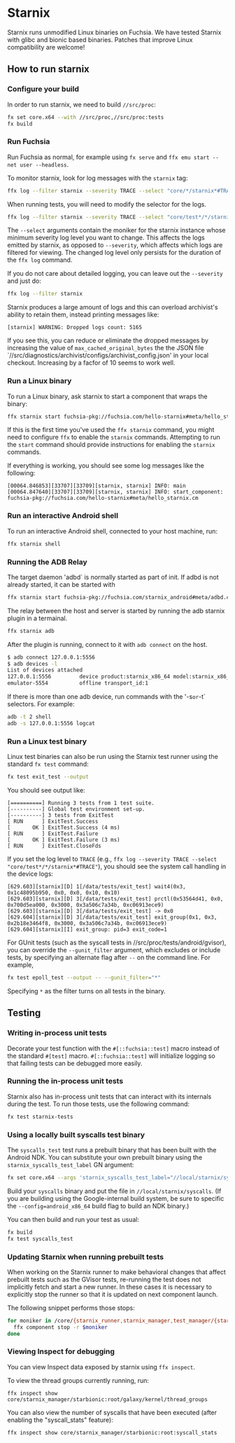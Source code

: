 # Starnix

Starnix runs unmodified Linux binaries on Fuchsia. We have tested Starnix with
glibc and bionic based binaries. Patches that improve Linux compatibility are
welcome!

## How to run starnix

### Configure your build

In order to run starnix, we need to build `//src/proc`:

```sh
fx set core.x64 --with //src/proc,//src/proc:tests
fx build
```

### Run Fuchsia

Run Fuchsia as normal, for example using `fx serve` and `ffx emu start --net user --headless`.

To monitor starnix, look for log messages with the `starnix` tag:

```sh
ffx log --filter starnix --severity TRACE --select "core/*/starnix*#TRACE"
```

When running tests, you will need to modify the selector for the logs.

```sh
ffx log --filter starnix --severity TRACE --select "core/test*/*/starnix*#TRACE"
```

The `--select` arguments contain the moniker for the starnix instance whose minimum severity log
level you want to change. This affects the logs emitted by starnix, as opposed to `--severity`,
which affects which logs are filtered for viewing. The changed log level only persists for the
duration of the `ffx log` command.

If you do not care about detailed logging, you can leave out the `--severity` and just do:

```sh
ffx log --filter starnix
```

Starnix produces a large amount of logs and this can overload archivist's ability to
retain them, instead printing messages like:

```text
[starnix] WARNING: Dropped logs count: 5165
```

If you see this, you can reduce or eliminate the dropped messages by increasing
the value of `max_cached_original_bytes` the the JSON file
`//src/diagnostics/archivist/configs/archivist_config.json' in your local checkout.
Increasing by a facfor of 10 seems to work well.

### Run a Linux binary

To run a Linux binary, ask starnix to start a component that wraps the binary:

```sh
ffx starnix start fuchsia-pkg://fuchsia.com/hello-starnix#meta/hello_starnix.cm
```

If this is the first time you've used the `ffx starnix` command, you might need
to configure `ffx` to enable the `starnix` commands. Attempting to run the
`start` command should provide instructions for enabling the `starnix` commands.

If everything is working, you should see some log messages like the following:

```text
[00064.846853][33707][33709][starnix, starnix] INFO: main
[00064.847640][33707][33709][starnix, starnix] INFO: start_component: fuchsia-pkg://fuchsia.com/hello-starnix#meta/hello_starnix.cm
```

### Run an interactive Android shell

To run an interactive Android shell, connected to your host machine, run:

```sh
ffx starnix shell
```

### Running the ADB Relay

The target daemon 'adbd` is normally started as part of init.
If adbd is not already started, it can be started with

```sh
ffx starnix start fuchsia-pkg://fuchsia.com/starnix_android#meta/adbd.cm
```

The relay between the host and server is started by running the adb
starnix plugin in a termainal.

```sh
ffx starnix adb
```

After the plugin is running, connect to it with `adb connect` on
the host.

```sh
$ adb connect 127.0.0.1:5556
$ adb devices -l
List of devices attached
127.0.0.1:5556         device product:starnix_x86_64 model:starnix_x86_64 device:starnix_x86_64 transport_id:2
emulator-5554          offline transport_id:1
```

If there is more than one adb device, run commands with the '-s`
or `-t` selectors. For example:

```sh
adb -t 2 shell
adb -s 127.0.0.1:5556 logcat
```

### Run a Linux test binary

Linux test binaries can also be run using the Starnix test runner using the
standard `fx test` command:

```sh
fx test exit_test --output
```

You should see output like:

```text
[==========] Running 3 tests from 1 test suite.
[----------] Global test environment set-up.
[----------] 3 tests from ExitTest
[ RUN      ] ExitTest.Success
[       OK ] ExitTest.Success (4 ms)
[ RUN      ] ExitTest.Failure
[       OK ] ExitTest.Failure (3 ms)
[ RUN      ] ExitTest.CloseFds
```

If you set the log level to `TRACE` (e.g.,  `ffx log --severity TRACE --select "core/test*/*/starnix*#TRACE"`), you should see the system call handling in the device logs:

```text
[629.603][starnix][D] 1[/data/tests/exit_test] wait4(0x3, 0x1c48095b950, 0x0, 0x0, 0x10, 0x10)
[629.603][starnix][D] 3[/data/tests/exit_test] prctl(0x53564d41, 0x0, 0x700d5ea000, 0x3000, 0x3a506c7a34b, 0xc06913ece9)
[629.603][starnix][D] 3[/data/tests/exit_test] -> 0x0
[629.604][starnix][D] 3[/data/tests/exit_test] exit_group(0x1, 0x3, 0x2b18e3464f8, 0x3000, 0x3a506c7a34b, 0xc06913ece9)
[629.604][starnix][I] exit_group: pid=3 exit_code=1
```

For GUnit tests (such as the syscall tests in //src/proc/tests/android/gvisor),
you can override the `--gunit_filter` argument, which excludes or include tests,
by specifying an alternate flag after `--` on the command line. For example,

```sh
fx test epoll_test --output -- --gunit_filter="*"
```

Specifying `*` as the filter turns on all tests in the binary.


## Testing

### Writing in-process unit tests

Decorate your test function with the `#[::fuchsia::test]` macro instead of the standard `#[test]`
macro. `#[::fuchsia::test]` will initialize logging so that failing tests can be debugged more
easily.

### Running the in-process unit tests

Starnix also has in-process unit tests that can interact with its internals
during the test. To run those tests, use the following command:

```sh
fx test starnix-tests
```

### Using a locally built syscalls test binary

The `syscalls_test` test runs a prebuilt binary that has been built with the
Android NDK. You can substitute your own prebuilt binary using the
`starnix_syscalls_test_label` GN argument:

```sh
fx set core.x64 --args 'starnix_syscalls_test_label="//local/starnix/syscalls"' --with //src/proc,//src/proc:tests
```

Build your `syscalls` binary and put the file in `//local/starnix/syscalls`.
(If you are building using the Google-internal build system, be sure to
specific the `--config=android_x86_64` build flag to build an NDK binary.)

You can then build and run your test as usual:

```sh
fx build
fx test syscalls_test
```

### Updating Starnix when running prebuilt tests

When working on the Starnix runner to make behavioral changes that affect
prebuilt tests such as the GVisor tests, re-running the test does not implicitly
fetch and start a new runner. In these cases it is necessary to explicitly stop
the runner so that it is updated on next component launch.

The following snippet performs those stops:

```sh
for moniker in /core/{starnix_runner,starnix_manager,test_manager/{starnix_test_runner,starnix_unit_test_runner}}; do
  ffx component stop -r $moniker
done
```

### Viewing Inspect for debugging

You can view Inspect data exposed by starnix using `ffx inspect`.

To view the thread groups currently running, run:

```
ffx inspect show core/starnix_manager/starbionic:root/galaxy/kernel/thread_groups
```

You can also view the number of syscalls that have been executed (after enabling
the "syscall_stats" feature):

```
ffx inspect show core/starnix_manager/starbionic:root:syscall_stats
```
